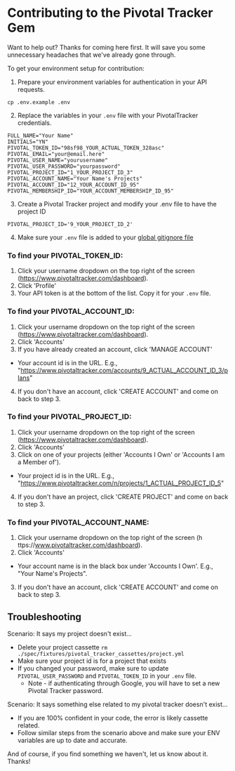 # Contributing to the Pivotal Tracker Gem

Want to help out? Thanks for coming here first. It will save you some unnecessary headaches that we've already gone through.

To get your environment setup for contribution:

1. Prepare your environment variables for authentication in your API requests.

```
cp .env.example .env
```

2. Replace the variables in your `.env` file with your PivotalTracker credentials.

```
FULL_NAME="Your Name"
INITIALS="YN"
PIVOTAL_TOKEN_ID="98sf98_YOUR_ACTUAL_TOKEN_328asc"
PIVOTAL_EMAIL="your@email.here"
PIVOTAL_USER_NAME="yourusername"
PIVOTAL_USER_PASSWORD="yourpassword"
PIVOTAL_PROJECT_ID="1_YOUR_PROJECT_ID_3"
PIVOTAL_ACCOUNT_NAME="Your Name's Projects"
PIVOTAL_ACCOUNT_ID="12_YOUR_ACCOUNT_ID_95"
PIVOTAL_MEMBERSHIP_ID="YOUR_ACCOUNT_MEMBERSHIP_ID_95"
```

3. Create a Pivotal Tracker project and modify your .env file to have the project ID

```
PIVOTAL_PROJECT_ID='9_YOUR_PROJECT_ID_2'
```

4. Make sure your `.env` file is added to your [global gitignore file](https://help.github.com/articles/ignoring-files/#create-a-global-gitignore)


### To find your PIVOTAL_TOKEN_ID:
  1. Click your username dropdown on the top right of the screen (https://www.pivotaltracker.com/dashboard).
  2. Click 'Profile'
  3. Your API token is at the bottom of the list. Copy it for your `.env` file.

### To find your PIVOTAL_ACCOUNT_ID:
  1. Click your username dropdown on the top right of the screen (https://www.pivotaltracker.com/dashboard).
  2. Click 'Accounts'
  3. If you have already created an account, click 'MANAGE ACCOUNT'
  * Your account id is in the URL. E.g., "https://www.pivotaltracker.com/accounts/9_ACTUAL_ACCOUNT_ID_3/plans"
  4. If you don't have an account, click 'CREATE ACCOUNT' and come on back to step 3.

### To find your PIVOTAL_PROJECT_ID:
  1. Click your username dropdown on the top right of the screen (https://www.pivotaltracker.com/dashboard).
  2. Click 'Accounts'
  3. Click on one of your projects (either 'Accounts I Own' or 'Accounts I am a Member of').
  * Your project id is in the URL. E.g., "https://www.pivotaltracker.com/n/projects/1_ACTUAL_PROJECT_ID_5"
  4. If you don't have an project, click 'CREATE PROJECT' and come on back to step 3.

### To find your PIVOTAL_ACCOUNT_NAME:
  1. Click your username dropdown on the top right of the screen (h    ttps://www.pivotaltracker.com/dashboard).
  2. Click 'Accounts'
  * Your account name is in the black box under 'Accounts I Own'. E.g., "Your Name's Projects".
  3. If you don't have an account, click 'CREATE ACCOUNT' and come     on back to step 3.
## Troubleshooting

Scenario: It says my project doesn't exist...
* Delete your project cassette `rm ./spec/fixtures/pivotal_tracker_cassettes/project.yml`
* Make sure your project id is for a project that exists
* If you changed your password, make sure to update `PIVOTAL_USER_PASSWORD` and `PIVOTAL_TOKEN_ID` in your `.env` file.
  * Note - if authenticating through Google, you will have to set a new Pivotal Tracker password.

Scenario: It says something else related to my pivotal tracker doesn't exist...
* If you are 100% confident in your code, the error is likely cassette related.
* Follow similar steps from the scenario above and make sure your ENV variables are up to date and accurate.

And of course, if you find something we haven't, let us know about it. Thanks!
